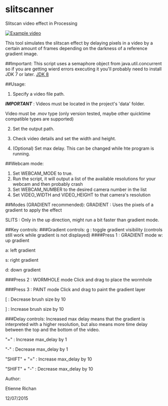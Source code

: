 # slitscanner
Slitscan video effect in Processing

[![Example video ](https://www.youtube.com/watch?v=cNnaRpf-W5U/0.jpg)](https://www.youtube.com/watch?v=cNnaRpf-W5U)


This tool simulates the slitscan effect by delaying pixels in a video by a certain amount of frames depending on the darkness of a reference gradient image.

##Important:
This script uses a semaphore object from java.util.concurrent so if you are getting wierd errors executing it you'll probably need to install JDK 7 or later.
[JDK 8](http://www.oracle.com/technetwork/java/javase/downloads/jdk8-downloads-2133151.html)

##Usage:
1. Specify a video file path. 

  ***IMPORTANT*** : Videos must be located in the project's 'data' folder. 
  
  Video must be .mov type (only version tested, maybe other quicktime compatible types are supported)

2. Set the output path.

3. Check video details and set the width and height.

4. (Optional) Set max delay. This can be changed while hte program is running.


##Webcam mode:
  1. Set WEBCAM_MODE to true.
  2. Run the script, it will output a list of the available resolutions for your webcam and then probably crash
  3. Set WEBCAM_NUMBER to the desired camera number in the list
  4. Set VIDEO_WIDTH and VIDEO_HEIGHT to that camera's resolution


##Modes (GRADIENT recommended):
  GRADIENT : Uses the pixels of a gradient to apply the effect
  
  SLITS : Only in the up direction, might run a bit faster than gradient mode. 


##Key controls:
###Gradient controls:
g : toggle gradient visibility (controls still work while gradient is not displayed)
####Press 1 : GRADIENT mode
  w: up gradient

  a: left gradient

  s: right gradient

  d: down gradient

###Press 2 : WORMHOLE mode
  Click and drag to place the wormhole 

###Press 3 : PAINT mode
  Click and drag to paint the gradient layer

  [ : Decrease brush size by 10
  
  ] : Increase brush size by 10

###Delay controls:
 Increased max delay means that the gradient is interpreted with a higher resolution, but also means more time delay between the top and the bottom of the video. 

  "=" : Increase max_delay by 1
  
  "-" : Decrease max_delay by 1
  
  "SHIFT" + "=" : Increase max_delay by 10

  "SHIFT" + "-" : Decrease max_delay by 10
  

Author:

Etienne Richan

12/07/2015